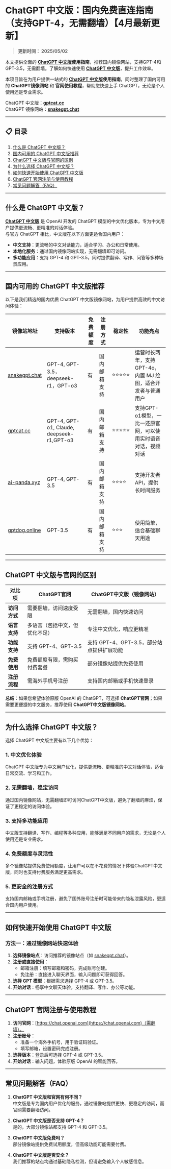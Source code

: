 # ChatGPT 中文版：国内免费直连指南（支持GPT-4，无需翻墙）【4月最新更新】

> **更新时间： 2025/05/02**      

本文提供全面的 **[ChatGPT 中文版](https://snakegpt.chat)使用指南**，推荐国内镜像网站，支持GPT-4和GPT-3.5，无需翻墙。了解如何快速使用 **[ChatGPT 中文版](https://snakegpt.chat)**，提升工作效率。

本项目旨在为用户提供一站式的 **[ChatGPT 中文版](https://snakegpt.chat)使用指南**，同时整理了国内可用的 **ChatGPT镜像网站** 和 **官网使用教程**，帮助您快速上手 ChatGPT，无论是个人使用还是专业需求。

ChatGPT 中文版：**[gptcat.cc](https://gptcat.cc)**   
ChatGPT 镜像网站：**[snakegpt.chat](https://snakegpt.chat)**

---

## 📋 目录
1. [什么是 ChatGPT 中文版？](#什么是-chatgpt-中文版)
2. [国内可用的 ChatGPT 中文版推荐](#国内可用的-chatgpt-中文版推荐)
3. [ChatGPT 中文版与官网的区别](#chatgpt-中文版与官网的区别)
4. [为什么选择 ChatGPT 中文版？](#为什么选择-chatgpt-中文版)
5. [如何快速开始使用 ChatGPT 中文版](#如何快速开始使用-chatgpt-中文版)
6. [ChatGPT 官网注册与使用教程](#chatgpt-官网注册与使用教程)
7. [常见问题解答（FAQ）](#常见问题解答faq)

---

## 什么是 ChatGPT 中文版？

**[ChatGPT 中文版](https://snakegpt.chat)** 是 OpenAI 开发的 ChatGPT 模型的中文优化版本，专为中文用户提供更流畅、更精准的对话体验。  
与官方 ChatGPT 相比，中文版在以下方面更适合国内用户： 

- **中文支持**：更流畅的中文对话能力，适合学习、办公和日常使用。
- **本地化服务**：通过国内镜像网站实现，无需翻墙即可访问。
- **多功能应用**：支持 GPT-4 和 GPT-3.5，同时提供翻译、写作、问答等多种场景应用。

---

## 国内可用的 ChatGPT 中文版推荐

以下是我们精选的国内优质 ChatGPT 中文版镜像网站，为用户提供高效的中文访问体验：

| **镜像站地址**       | **支持版本**         | **免费额度** | **注册方式**         | **稳定性** | **功能亮点**                                  |
|----------------------|---------------------|--------------|---------------------|------------|---------------------------------------------|
| [snakegpt.chat](https://snakegpt.chat)   | GPT-4, GPT-3.5，deepseek-r1，GPT-o3 | 有              | 国内邮箱支持        | ⭐⭐⭐⭐⭐    | 运营时长两年，支持 GPT-4o，内置 MJ 绘图，适合开发者与普通用户 |
| [gptcat.cc](https://gptcat.cc)         | GPT-4, GPT-o1, Claude, deepseek-r1,GPT-o3  | 有              | 国内邮箱支持        | ⭐⭐⭐⭐⭐    | 支持GPT-o1模型，一比一还原官网，可以使用实时语音对话，视频对话         |
| [ai-panda.xyz](https://ai-panda.xyz/login?invite_code=34137c47) | GPT-4, GPT-3.5 | 有              | 国内邮箱支持        | ⭐⭐⭐⭐     | 支持开发者 API，提供长时间服务                 |
| [gptdog.online](https://gptdog.online)   | GPT-3.5        | 有              | 国内邮箱支持        | ⭐⭐⭐      | 使用简单，适合基础聊天用途                     |

---

## ChatGPT 中文版与官网的区别

| **对比项**       | **ChatGPT官网**              | **ChatGPT中文版（镜像网站）**  |
|------------------|-----------------------------|---------------------------------|
| **访问方式**     | 需要翻墙，访问速度受限         | 无需翻墙，国内快速访问          |
| **语言支持**     | 多语言（包括中文，但优化不足） | 专注中文优化，响应更精准        |
| **功能支持**     | 支持 GPT-4、GPT-3.5          | 支持 GPT-4、GPT-3.5，部分站点提供扩展功能 |
| **免费使用**     | 免费额度有限，需购买付费套餐   | 部分镜像站提供免费使用          |
| **注册流程**     | 需海外手机号注册              | 支持国内邮箱或手机快速登录              |

**总结**：如果您希望体验原版 OpenAI 的 ChatGPT，可选择 **ChatGPT官网**；如果需要更便捷的中文服务，推荐使用 **ChatGPT中文版镜像网站**。


---

## 为什么选择 ChatGPT 中文版？

选择 ChatGPT 中文版主要有以下几个优势：

### 1. 中文优化体验
ChatGPT 中文版专为中文用户优化，提供更流畅、更精准的中文对话体验，适合日常交流、学习和工作。

### 2. 无需翻墙，稳定访问
通过国内镜像网站，无需翻墙即可访问ChatGPT中文版，避免了翻墙的麻烦，保证了更稳定的访问体验。

### 3. 支持多功能应用
中文版支持翻译、写作、编程等多种应用，能够满足不同用户的需求，无论是个人使用还是专业需求。

### 4. 免费额度与灵活性
多个镜像站提供免费使用额度，让用户可以在不花费的情况下体验ChatGPT中文版，同时也支持付费服务满足更高需求。

### 5. 更安全的注册方式
支持国内邮箱或手机注册，避免了国外账号注册时可能带来的隐私泄露风险，更适合国内用户使用。

---

## 如何快速开始使用 ChatGPT 中文版

### **方法一：通过镜像网站快速体验**
1. **选择镜像站点**：访问推荐的镜像站点（如 [snakegpt.chat](https://snakegpt.chat)）。
2. **注册或直接使用**：
   - 邮箱注册：填写邮箱和密码，完成账号创建。
   - 免注册：直接进入聊天界面，输入问题即可获得回答。
3. **选择 GPT 模型**：根据需求选择 GPT-4 或 GPT-3.5。
4. **开始对话**：畅享中文聊天体验，支持翻译、写作、办公等功能。

---

## ChatGPT 官网注册与使用教程

1. **访问官网**：[https://chat.openai.com](https://chat.openai.com)（需翻墙）。
2. **注册账号**：
   - 准备一个海外手机号，用于验证码验证。
   - 填写邮箱，设置密码完成注册。
3. **选择版本**：登录后可选择 GPT-4 或 GPT-3.5。
4. **开始对话**：输入问题，体验原版 OpenAI 的智能回答。

---

## 常见问题解答（FAQ）

1. **ChatGPT 中文版和官网有何不同？**  
   中文版是专为国内用户优化的服务，通过镜像站提供更快、更稳定的访问，而官网需要翻墙访问。

2. **ChatGPT 中文版是否支持 GPT-4？**  
   是的，大部分镜像站都支持 GPT-4 和 GPT-3.5。

3. **ChatGPT 中文版免费吗？**  
   部分镜像站提供免费试用额度，但高级功能可能需要付费。

4. **ChatGPT 中文版是否安全？**  
   我们推荐的站点均通过基础隐私检测，但请避免输入个人敏感信息。

   